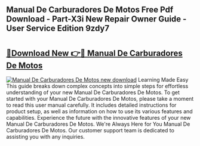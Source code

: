 ## Manual De Carburadores De Motos Free Pdf Download - Part-X3i New Repair Owner Guide - User Service Edition 9zdy7

# <h2><a href="http://bc2834.oget.top/?id=Manual+De+Carburadores+De+Motos">🔗Download New 👉🔴 Manual De Carburadores De Motos</a></h2>

[![Manual De Carburadores De Motos new download](https://i.imgur.com/5g1atiW.png)](http://bc2834.oget.top/?id=Manual+De+Carburadores+De+Motos)
Learning Made Easy This guide breaks down complex concepts into simple steps for effortless understanding of your new Manual De Carburadores De Motos. To get started with your Manual De Carburadores De Motos, please take a moment to read this user manual carefully. It includes detailed instructions for product setup, as well as information on how to use its various features and capabilities. Experience the future with the innovative features of your new Manual De Carburadores De Motos. We're Always Here for You Manual De Carburadores De Motos. Our customer support team is dedicated to assisting you with any inquiries.
